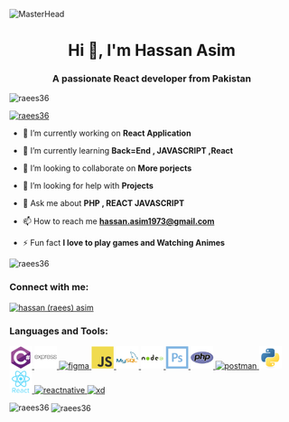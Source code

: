 ![MasterHead](https://media-exp1.licdn.com/dms/image/C4D16AQHBmkrGw2FurA/profile-displaybackgroundimage-shrink_350_1400/0/1654369892620?e=1660176000&v=beta&t=1OLCP-mjI1nuQnrxqBiVoEG35fWiyeLiwalUekrIpBI) 
<h1 align="center">Hi 👋, I'm Hassan Asim</h1>
<h3 align="center">A passionate React developer from Pakistan</h3>

<p align="left"> <img src="https://komarev.com/ghpvc/?username=raees36&label=Profile%20views&color=0e75b6&style=flat" alt="raees36"" alt="raees36" /> </p>

<p align="left"> <a href="https://github.com/ryo-ma/github-profile-trophy"><img src="https://github-profile-trophy.vercel.app/?username=raees36" alt="raees36" /></a> </p>

- 🔭 I’m currently working on **React Application**

- 🌱 I’m currently learning **Back=End , JAVASCRIPT ,React**

- 👯 I’m looking to collaborate on **More porjects**

- 🤝 I’m looking for help with **Projects**

- 💬 Ask me about **PHP , REACT JAVASCRIPT**

- 📫 How to reach me **hassan.asim1973@gmail.com**

- ⚡ Fun fact **I love to play games and Watching Animes**

<img src="https://media.giphy.com/media/u2pmTWUi0MXjyrMaVj/giphy.gif" alt="raees36" />

<h3 align="left">Connect with me:</h3>
<p align="left">
<a href="https://linkedin.com/in/hassan (raees) asim" target="blank"><img align="center" src="https://raw.githubusercontent.com/rahuldkjain/github-profile-readme-generator/master/src/images/icons/Social/linked-in-alt.svg" alt="hassan (raees) asim" height="30" width="40" /></a>
</p>

<h3 align="left">Languages and Tools:</h3>
<p align="left"> <a href="https://www.w3schools.com/cs/" target="_blank" rel="noreferrer"> <img src="https://raw.githubusercontent.com/devicons/devicon/master/icons/csharp/csharp-original.svg" alt="csharp" width="40" height="40"/> </a> <a href="https://expressjs.com" target="_blank" rel="noreferrer"> <img src="https://raw.githubusercontent.com/devicons/devicon/master/icons/express/express-original-wordmark.svg" alt="express" width="40" height="40"/> </a> <a href="https://www.figma.com/" target="_blank" rel="noreferrer"> <img src="https://www.vectorlogo.zone/logos/figma/figma-icon.svg" alt="figma" width="40" height="40"/> </a> <a href="https://developer.mozilla.org/en-US/docs/Web/JavaScript" target="_blank" rel="noreferrer"> <img src="https://raw.githubusercontent.com/devicons/devicon/master/icons/javascript/javascript-original.svg" alt="javascript" width="40" height="40"/> </a> <a href="https://www.mysql.com/" target="_blank" rel="noreferrer"> <img src="https://raw.githubusercontent.com/devicons/devicon/master/icons/mysql/mysql-original-wordmark.svg" alt="mysql" width="40" height="40"/> </a> <a href="https://nodejs.org" target="_blank" rel="noreferrer"> <img src="https://raw.githubusercontent.com/devicons/devicon/master/icons/nodejs/nodejs-original-wordmark.svg" alt="nodejs" width="40" height="40"/> </a> <a href="https://www.photoshop.com/en" target="_blank" rel="noreferrer"> <img src="https://raw.githubusercontent.com/devicons/devicon/master/icons/photoshop/photoshop-line.svg" alt="photoshop" width="40" height="40"/> </a> <a href="https://www.php.net" target="_blank" rel="noreferrer"> <img src="https://raw.githubusercontent.com/devicons/devicon/master/icons/php/php-original.svg" alt="php" width="40" height="40"/> </a> <a href="https://postman.com" target="_blank" rel="noreferrer"> <img src="https://www.vectorlogo.zone/logos/getpostman/getpostman-icon.svg" alt="postman" width="40" height="40"/> </a> <a href="https://www.python.org" target="_blank" rel="noreferrer"> <img src="https://raw.githubusercontent.com/devicons/devicon/master/icons/python/python-original.svg" alt="python" width="40" height="40"/> </a> <a href="https://reactjs.org/" target="_blank" rel="noreferrer"> <img src="https://raw.githubusercontent.com/devicons/devicon/master/icons/react/react-original-wordmark.svg" alt="react" width="40" height="40"/> </a> <a href="https://reactnative.dev/" target="_blank" rel="noreferrer"> <img src="https://reactnative.dev/img/header_logo.svg" alt="reactnative" width="40" height="40"/> </a> <a href="https://www.adobe.com/products/xd.html" target="_blank" rel="noreferrer"> <img src="https://cdn.worldvectorlogo.com/logos/adobe-xd.svg" alt="xd" width="40" height="40"/> </a> </p>

<p><img align="left" src="https://github-readme-stats.vercel.app/api/top-langs?username=raees36&show_icons=true&locale=en&layout=compact" alt="raees36" /></p>

<p>&nbsp;<img align="center" src="https://github-readme-stats.vercel.app/api?username=raees36&show_icons=true&locale=en" alt="raees36" /></p>

